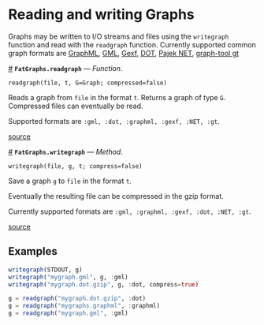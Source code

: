 
<a id='Reading-and-writing-Graphs-1'></a>

# Reading and writing Graphs


Graphs may be written to I/O streams and files using the `writegraph` function and read with the `readgraph` function. Currently supported common graph formats are [GraphML](http://en.wikipedia.org/wiki/GraphML), [GML](https://en.wikipedia.org/wiki/Graph_Modelling_Language), [Gexf](http://gexf.net/format), [DOT](https://en.wikipedia.org/wiki/DOT_(graph_description_language)), [Pajek NET](http://gephi.org/users/supported-graph-formats/pajek-net-format/), [graph-tool gt](https://graph-tool.skewed.de/static/doc/gt_format.html)

<a id='FatGraphs.readgraph' href='#FatGraphs.readgraph'>#</a>
**`FatGraphs.readgraph`** &mdash; *Function*.



```
readgraph(file, t, G=Graph; compressed=false)
```

Reads a graph from  `file` in the format `t`. Returns a graph of type `G`. Compressed files can eventually be read.

Supported formats are `:gml, :dot, :graphml, :gexf, :NET, :gt`.


<a target='_blank' href='https://github.com/CarloLucibello/FatGraphs.jl/tree/d24f6e27b50b6b0ed47bf33a6887df23218dda7f/docs/../src/persistence/common.jl#L9-L16' class='documenter-source'>source</a><br>

<a id='FatGraphs.writegraph-Tuple{IO,Union{FatGraphs.ADiGraph,FatGraphs.AGraph},Symbol}' href='#FatGraphs.writegraph-Tuple{IO,Union{FatGraphs.ADiGraph,FatGraphs.AGraph},Symbol}'>#</a>
**`FatGraphs.writegraph`** &mdash; *Method*.



```
writegraph(file, g, t; compress=false)
```

Save a graph `g` to `file` in the format `t`.

Eventually the resulting file can be compressed in the gzip format.

Currently supported formats are `:gml, :graphml, :gexf, :dot, :NET, :gt`.


<a target='_blank' href='https://github.com/CarloLucibello/FatGraphs.jl/tree/d24f6e27b50b6b0ed47bf33a6887df23218dda7f/docs/../src/persistence/common.jl#L34-L42' class='documenter-source'>source</a><br>


<a id='Examples-1'></a>

## Examples


```julia
writegraph(STDOUT, g)
writegraph("mygraph.gml", g, :gml)
writegraph("mygraph.dot.gzip", g, :dot, compress=true)

g = readgraph("mygraph.dot.gzip", :dot)
g = readgraph("mygraphs.graphml", :graphml)
g = readgraph("mygraph.gml", :gml)
```

